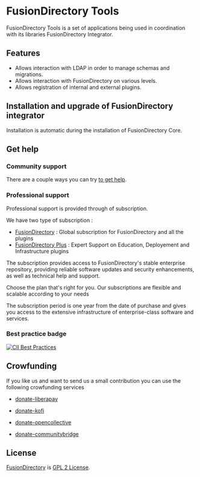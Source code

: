 # FusionDirectory Tools

FusionDirectory Tools is a set of applications being used in coordination with its libraries FusionDirectory Integrator.

## Features

* Allows interaction with LDAP in order to manage schemas and migrations. 
* Allows interaction with FusionDirectory on various levels.
* Allows registration of internal and external plugins.

## Installation and upgrade of FusionDirectory integrator

Installation is automatic during the installation of FusionDirectory Core.

## Get help

### Community support

There are a couple ways you can try [to get help][get help].

### Professional support

Professional support is provided through of subscription.

We have two type of subscription :

* [FusionDirectory][subscription-fusiondirectory] : Global subscription for FusionDirectory and all the plugins
* [FusionDirectory Plus][subscription-fusiondirectory-plus] : Expert Support on Education, Deployement and Infrastructure plugins

The subscription provides access to FusionDirectory's stable enterprise repository, providing reliable software updates and security enhancements,
as well as technical help and support.

Choose the plan that's right for you. Our subscriptions are flexible and scalable according to your needs

The subscription period is one year from the date of purchase and gives you access to the extensive infrastructure of enterprise-class software and services.

### Best practice badge

[![CII Best Practices](https://bestpractices.coreinfrastructure.org/projects/351/badge)](https://bestpractices.coreinfrastructure.org/projects/351)
  
## Crowfunding

If you like us and want to send us a small contribution you can use the following crowfunding services

* [donate-liberapay]

* [donate-kofi]

* [donate-opencollective]

* [donate-communitybridge]
  
## License

[FusionDirectory][FusionDirectory] is  [GPL 2 License](COPYING).

[FusionDirectory]: https://www.fusiondirectory.org/

[fusiondirectory-install]: https://fusiondirectory-user-manual.readthedocs.io/en/1.4/fusiondirectory/install/index.html

[get help]: https://www.fusiondirectory.org/en/communaute/

[subscription-fusiondirectory]: https://www.fusiondirectory.org/en/subscription-fusiondirectory/

[subscription-fusiondirectory-plus]: https://www.fusiondirectory.org/en/subscriptions-fusiondirectory-plus/

[register]: https://register.fusiondirectory.org

[donate-liberapay]: https://liberapay.com/fusiondirectory/donate

[donate-kofi]: https://ko-fi.com/fusiondirectory

[donate-opencollective]: https://opencollective.com/fusiondirectory

[donate-communitybridge]: https://funding.communitybridge.org/projects/fusiondirectory

